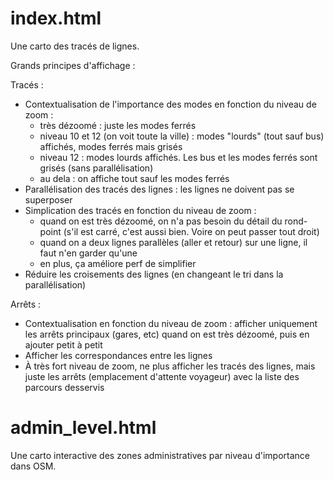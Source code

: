# index.html

Une carto des tracés de lignes.

Grands principes d'affichage :

Tracés :
* Contextualisation de l'importance des modes en fonction du niveau de zoom :
  * très dézoomé : juste les modes ferrés
  * niveau 10 et 12 (on voit toute la ville) : modes "lourds" (tout sauf bus) affichés, modes ferrés mais grisés
  * niveau 12 : modes lourds affichés. Les bus et les modes ferrés sont grisés (sans parallélisation)
  * au dela : on affiche tout sauf les modes ferrés
* Parallélisation des tracés des lignes : les lignes ne doivent pas se superposer
* Simplication des tracés en fonction du niveau de zoom :
  * quand on est très dézoomé, on n'a pas besoin du détail du rond-point (s'il est carré, c'est aussi bien. Voire on peut passer tout droit)
  * quand on a deux lignes parallèles (aller et retour) sur une ligne, il faut n'en garder qu'une
  * en plus, ça améliore perf de simplifier
* Réduire les croisements des lignes (en changeant le tri dans la parallélisation)

Arrêts :
* Contextualisation en fonction du niveau de zoom : afficher uniquement les arrêts principaux (gares, etc) quand on est très dézoomé, puis en ajouter petit à petit
* Afficher les correspondances entre les lignes 
* À très fort niveau de zoom, ne plus afficher les tracés des lignes, mais juste les arrêts (emplacement d'attente voyageur) avec la liste des parcours desservis


# admin_level.html

Une carto interactive des zones administratives par niveau d'importance dans OSM.
